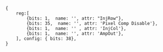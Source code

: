 <pre>
    <code class="wavedrom">
    {
        reg:[
            {bits: 1,  name: '', attr: "InjRow"},
            {bits: 35,  name: '', attr: 'Pixel Comp Disable'},
            {bits: 1,  name: '' , attr: 'InjCol'},
            {bits: 1,  name: '', attr: 'AmpOut'},
        ], config: { bits: 38},
    }
    </code>
</pre>